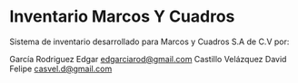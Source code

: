 Inventario Marcos Y Cuadros
===========================

Sistema de inventario desarrollado para Marcos y Cuadros S.A de C.V por:

García Rodriguez Edgar          <edgarciarod@gmail.com>
Castillo Velázquez David Felipe <casvel.d@gmail.com>